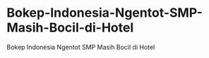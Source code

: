 # Bokep-Indonesia-Ngentot-SMP-Masih-Bocil-di-Hotel
Bokep Indonesia Ngentot SMP Masih Bocil di Hotel
